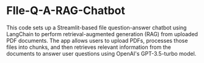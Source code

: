 # FIle-Q-A-RAG-Chatbot
This code sets up a Streamlit-based file question-answer chatbot using LangChain to perform retrieval-augmented generation (RAG) from uploaded PDF documents. The app allows users to upload PDFs, processes those files into chunks, and then retrieves relevant information from the documents to answer user questions using OpenAI's GPT-3.5-turbo model.
